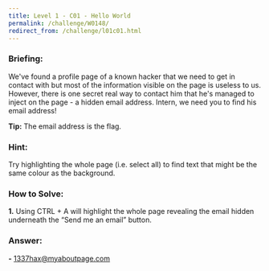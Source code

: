 ```yaml
---
title: Level 1 - C01 - Hello World
permalink: /challenge/W0148/
redirect_from: /challenge/l01c01.html
---
```


### Briefing: 
We've found a profile page of a known hacker that we need to get in contact with but most of the information visible on the page is useless to us. However, there is one secret real way to contact him that he's managed to inject on the page - a hidden email address. Intern, we need you to find his email address! 

**Tip:** The email address is the flag. 

### Hint: 
Try highlighting the whole page (i.e. select all) to find text that might be the same colour as the background. 

### How to Solve: 
**1.** Using CTRL + A will highlight the whole page revealing the email hidden underneath the “Send me an email” button. 

### Answer: 
**-** 1337hax@myaboutpage.com 
